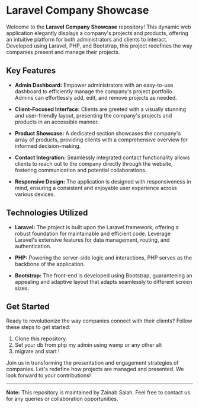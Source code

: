 # Laravel Company Showcase

Welcome to the **Laravel Company Showcase** repository! This dynamic web application elegantly displays a company's projects and products, offering an intuitive platform for both administrators and clients to interact. Developed using Laravel, PHP, and Bootstrap, this project redefines the way companies present and manage their projects.

## Key Features

- **Admin Dashboard:** Empower administrators with an easy-to-use dashboard to efficiently manage the company's project portfolio. Admins can effortlessly add, edit, and remove projects as needed.

- **Client-Focused Interface:** Clients are greeted with a visually stunning and user-friendly layout, presenting the company's projects and products in an accessible manner.

- **Product Showcase:** A dedicated section showcases the company's array of products, providing clients with a comprehensive overview for informed decision-making.

- **Contact Integration:** Seamlessly integrated contact functionality allows clients to reach out to the company directly through the website, fostering communication and potential collaborations.

- **Responsive Design:** The application is designed with responsiveness in mind, ensuring a consistent and enjoyable user experience across various devices.

## Technologies Utilized

- **Laravel:** The project is built upon the Laravel framework, offering a robust foundation for maintainable and efficient code. Leverage Laravel's extensive features for data management, routing, and authentication.

- **PHP:** Powering the server-side logic and interactions, PHP serves as the backbone of the application.

- **Bootstrap:** The front-end is developed using Bootstrap, guaranteeing an appealing and adaptive layout that adapts seamlessly to different screen sizes.

## Get Started

Ready to revolutionize the way companies connect with their clients? Follow these steps to get started:

1. Clone this repository.
2. Set your db from php my admin using wamp or any other alt
3. migrate and start ! 

Join us in transforming the presentation and engagement strategies of companies. Let's redefine how projects are managed and presented. We look forward to your contributions!

---

**Note:** This repository is maintained by Zainab Salah. Feel free to contact us for any queries or collaboration opportunities.
